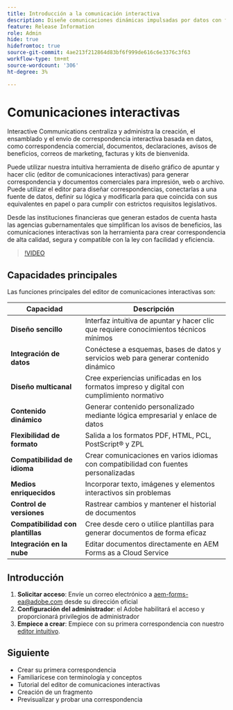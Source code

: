 ```yaml
---
title: Introducción a la comunicación interactiva
description: Diseñe comunicaciones dinámicas impulsadas por datos con facilidad con las comunicaciones interactivas de AEM Forms
feature: Release Information
role: Admin
hide: true
hidefromtoc: true
source-git-commit: 4ae213f212864d83bf6f999de616c6e3376c3f63
workflow-type: tm+mt
source-wordcount: '306'
ht-degree: 3%

---
```



# Comunicaciones interactivas

Interactive Communications centraliza y administra la creación, el ensamblado y el envío de correspondencia interactiva basada en datos, como correspondencia comercial, documentos, declaraciones, avisos de beneficios, correos de marketing, facturas y kits de bienvenida.

Puede utilizar nuestra intuitiva herramienta de diseño gráfico de apuntar y hacer clic (editor de comunicaciones interactivas) para generar correspondencia y documentos comerciales para impresión, web o archivo. Puede utilizar el editor para diseñar correspondencias, conectarlas a una fuente de datos, definir su lógica y modificarla para que coincida con sus equivalentes en papel o para cumplir con estrictos requisitos legislativos.

Desde las instituciones financieras que generan estados de cuenta hasta las agencias gubernamentales que simplifican los avisos de beneficios, las comunicaciones interactivas son la herramienta para crear correspondencia de alta calidad, segura y compatible con la ley con facilidad y eficiencia.

>[!VIDEO](https://video.tv.adobe.com/v/3444094/)

<!-- ![Interactive Communication Editor](/help/assets/ic-editor.png)

-->

## Capacidades principales

Las funciones principales del editor de comunicaciones interactivas son:

| Capacidad | Descripción |
|------------|-------------|
| **Diseño sencillo** | Interfaz intuitiva de apuntar y hacer clic que requiere conocimientos técnicos mínimos |
| **Integración de datos** | Conéctese a esquemas, bases de datos y servicios web para generar contenido dinámico |
| **Diseño multicanal** | Cree experiencias unificadas en los formatos impreso y digital con cumplimiento normativo |
| **Contenido dinámico** | Generar contenido personalizado mediante lógica empresarial y enlace de datos |
| **Flexibilidad de formato** | Salida a los formatos PDF, HTML, PCL, PostScript® y ZPL |
| **Compatibilidad de idioma** | Crear comunicaciones en varios idiomas con compatibilidad con fuentes personalizadas |
| **Medios enriquecidos** | Incorporar texto, imágenes y elementos interactivos sin problemas |
| **Control de versiones** | Rastrear cambios y mantener el historial de documentos |
| **Compatibilidad con plantillas** | Cree desde cero o utilice plantillas para generar documentos de forma eficaz |
| **Integración en la nube** | Editar documentos directamente en AEM Forms as a Cloud Service |


## Introducción

1. **Solicitar acceso**: Envíe un correo electrónico a [aem-forms-ea@adobe.com](mailto:aem-forms-ea@adobe.com) desde su dirección oficial
2. **Configuración del administrador**: el Adobe habilitará el acceso y proporcionará privilegios de administrador
3. **Empiece a crear**: Empiece con su primera correspondencia con nuestro [editor intuitivo](https://video.tv.adobe.com/v/3444094/).



<!-- 


The Interactive Communication editor runs in any modern browser. It can be used to: 

* generate dynamic data-driven documents or correspondences and customized business documents or correspondences for print, web, or archival. 

* develop PDF documents for integration into existing workflows by binding communications to adaptive forms, XML schemas, XML sample files, databases, and web services. 

* integrate business data and render communications as a number of file types, including Adobe PDF, HTML, and printing for PCL, Adobe PostScript&reg; and Zebra (ZPL) printers.

* create interactive data capture applications by leading users through a series of visually appealing and streamlined panels, improving usability and reducing data entry errors.

## Key Features of the editor 

* **User-Friendly Interface**: The Interactive Communication editor features a point-and-click design tool that is easy to use, allowing designers to create professional communications without extensive technical knowledge.

* **Design Flexibility**: Users can design communications that match both paper and digital formats, ensuring consistency and compliance with legislative requirements.

* **Data Integration**: The tool seamlessly connects communication fields to various data sources, including XML schemas, sample files, databases, and web services.

* **Logic Definition**: Designers can define intricate logic within their communications, enhancing functionality and interactivity. 

* **Communication Creation**: Create a communication from scratch or from a template, offering flexibility and efficiency in document generation.

* **Rich Media Integration**: Add text, images, and art to your communications, creating visually appealing and engaging communication.

* **Seamless Editing**: Edit your communication documents saved in AEM Forms as a Cloud Service, ensuring easy access and continuous updates.

* **Change Tracking**: Track and review changes, maintaining a clear record of document modifications and ensuring version control.


![Output Formats and Usages](/help/assets/interactive-communication.png){align="center"}

## Usage across AEM Forms

Documents, templates, or designs created in Interactive Communication editor offer several key applications:

| **Usage**                                      | **Description**                                                                 |
|-------------------------------------------------|---------------------------------------------------------------------------------|
| PDF Document or Correspondence Creation                          | Used to generate PDF documents or correspondence for various business needs.                      |
| Document of Record Templates                   | Serves as custom templates for Documents of Record.                    |
| AEM Forms Communication APIs                   | Used as a template for various AEM Forms Communication APIs for seamless integration and automation. |


## Onboarding

The Interactive Communication editor is available for free to AEM Forms as a Cloud Service customers. You can write to mailto:aem-forms-ea@adobe.com from your official address to request access.

Adobe enables access for your organization and provide required privileges to the person designated as administrator in your organization. 

## Supported languages 

You can use the editor to create communication in languages of your choice. You can also use custom fonts in a communication. 


<!-- Communications that are created in Interactive Communication Editor can be merged with business data and rendered as a number of file types, including Adobe PDF, HTML, and printing for PCL, Adobe PostScript&reg; and Zebra (ZPL) printers.

Communication author can fill fields of a communication to personalize it for a reciever and print it, or print and fill the communication by hand. 

Communication developers can also use Interactive Communication Editor to create applications that generate dynamic, data-driven documents and produce customized business documents for print, web, or archival. 

Using communication designs, developers can create, interactive data capture applications by leading users through a series of visually appealing and streamlined panels, improving usability and reducing data entry errors. 

You can also build and maintain data capture solutions that read from, validate against, and add to corporate data sources. 

With Interactive Communication, you can integrate PDF documents into existing workflows by binding forms to XML schemas, XML sample files, databases, and web services. Forms and documents that are created in Designer can be merged with business data and rendered as a number of file types, including Adobe PDF, HTML, and printing for PCL, Adobe PostScript&reg; and Zebra (ZPL) printers. -->

## Siguiente

* Crear su primera correspondencia
* Familiarícese con terminología y conceptos
* Tutorial del editor de comunicaciones interactivas
* Creación de un fragmento
* Previsualizar y probar una correspondencia

